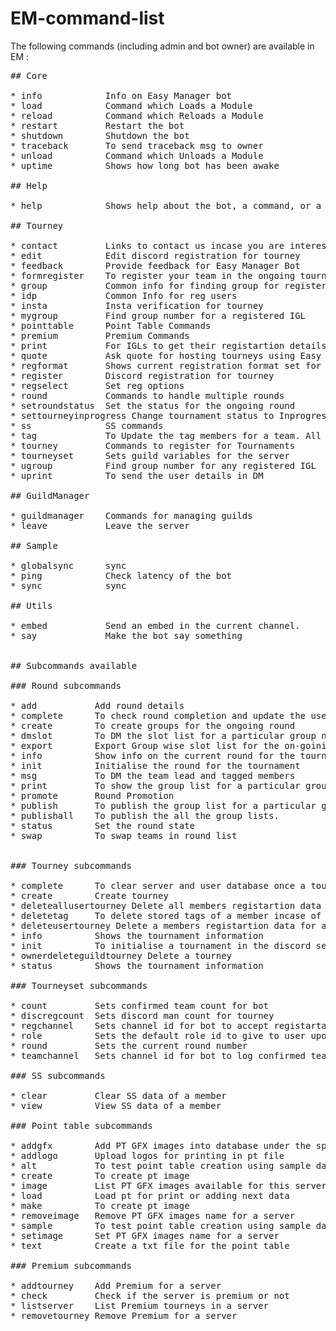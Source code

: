 # EM-command-list

The following commands (including admin and bot owner) are available in EM :
<pre>
## Core

* info            Info on Easy Manager bot  
* load            Command which Loads a Module  
* reload          Command which Reloads a Module  
* restart         Restart the bot  
* shutdown        Shutdown the bot  
* traceback       To send traceback msg to owner  
* unload          Command which Unloads a Module  
* uptime          Shows how long bot has been awake  

## Help

* help            Shows help about the bot, a command, or a category  

## Tourney

* contact         Links to contact us incase you are interested to host tourneys using Easy Manager Bot  
* edit            Edit discord registration for tourney  
* feedback        Provide feedback for Easy Manager Bot  
* formregister    To register your team in the ongoing tournament  
* group           Common info for finding group for registered players  
* idp             Common Info for reg users  
* insta           Insta verification for tourney  
* mygroup         Find group number for a registered IGL  
* pointtable      Point Table Commands  
* premium         Premium Commands  
* print           For IGLs to get their registartion details in DM  
* quote           Ask quote for hosting tourneys using Easy Manager Bot  
* regformat       Shows current registration format set for tourney  
* register        Discord registration for tourney  
* regselect       Set reg options  
* round           Commands to handle multiple rounds  
* setroundstatus  Set the status for the ongoing round  
* settourneyinprogress Change tournament status to Inprogress. THIS IS IRREVERSIBLE.  
* ss              SS commands  
* tag             To Update the tag members for a team. All tagged members with fer IDP, messages, etc.  
* tourney         Commands to register for Tournaments  
* tourneyset      Sets guild variables for the server  
* ugroup          Find group number for any registered IGL  
* uprint          To send the user details in DM  

## GuildManager

* guildmanager    Commands for managing guilds  
* leave           Leave the server  

## Sample

* globalsync      sync  
* ping            Check latency of the bot  
* sync            sync  

## Utils

* embed           Send an embed in the current channel.  
* say             Make the bot say something  


## Subcommands available

### Round subcommands

* add 			Add round details  
* complete 		To check round completion and update the user database for the next round  
* create 		To create groups for the ongoing round  
* dmslot 		To DM the slot list for a particular group number.  
* export 		Export Group wise slot list for the on-goining round  
* info 			Show info on the current round for the tournament  
* init 			Initialise the round for the tournament  
* msg 			To DM the team lead and tagged members  
* print 		To show the group list for a particular group number.  
* promote 		Round Promotion  
* publish 		To publish the group list for a particular group number.  
* publishall 	To publish the all the group lists.  
* status 		Set the round state  
* swap 			To swap teams in round list  


### Tourney subcommands

* complete 		To clear server and user database once a tournament is completed  
* create 		Create tourney  
* deleteallusertourney Delete all members registartion data for a tourney  
* deletetag 	To delete stored tags of a member incase of fake tags  
* deleteusertourney Delete a members registartion data for a tourney  
* info 			Shows the tournament information  
* init 			To initialise a tournament in the discord server  
* ownerdeleteguildtourney Delete a tourney  
* status 		Shows the tournament information  

### Tourneyset subcommands

* count 		Sets confirmed team count for bot  
* discregcount 	Sets discord man count for tourney  
* regchannel 	Sets channel id for bot to accept registartaion info  
* role 			Sets the default role id to give to user upon registartion  
* round 		Sets the current round number  
* teamchannel 	Sets channel id for bot to log confirmed teams info  

### SS subcommands

* clear 		Clear SS data of a member  
* view 			View SS data of a member  

### Point table subcommands

* addgfx 		Add PT GFX images into database under the specified name  
* addlogo 		Upload logos for printing in pt file  
* alt 			To test point table creation using sample data  
* create 		To create pt image  
* image 		List PT GFX images available for this server  
* load 			Load pt for print or adding next data  
* make 			To create pt image  
* removeimage 	Remove PT GFX images name for a server  
* sample 		To test point table creation using sample data  
* setimage 		Set PT GFX images name for a server  
* text 			Create a txt file for the point table  

### Premium subcommands

* addtourney    Add Premium for a server  
* check 		Check if the server is premium or not  
* listserver 	List Premium tourneys in a server  
* removetourney Remove Premium for a server  
</pre>
